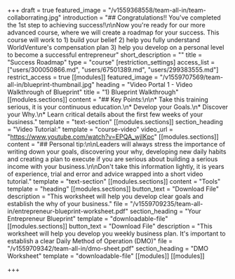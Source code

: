 +++
draft = true
featured_image = "/v1559368558/team-all-in/team-collaborrating.jpg"
introduction = "## Congratulations!! You've completed the 1st step to achieving success!\n\nNow you're ready for our more advanced course, where we will create a roadmap for your success. This course will work to 1) build your belief 2) help you fully understand WorldVenture's compensation plan 3) help you develop on a personal level to become a successful entrepreneur"
short_description = ""
title = "Success Roadmap"
type = "course"
[restriction_settings]
access_list = ["users/300050866.md", "users/67501389.md", "users/299383555.md"]
restrict_access = true
[[modules]]
featured_image = "/v1559707569/team-all-in/blueprint-thumbnail.jpg"
heading = "Video Portal 1 - Video Walkthrough of Blueprint"
title = "1) Blueprint Walkthrough"
[[modules.sections]]
content = "## Key Points:\n\n* Take this training serious, it is your continuous education.\n* Develop your Goals.\n* Discover your Why.\n* Learn critical details about the first few weeks of your business."
template = "text-section"
[[modules.sections]]
section_heading = "Video Tutorial:"
template = "course-video"
video_url = "https://www.youtube.com/watch?v=EPQA_wjIKpc"
[[modules.sections]]
content = "## Personal tip:\n\nLeaders will always stress the importance of writing down your goals, discovering your why, developing new daily habits and creating a plan to execute if you are serious about building a serious income with your business.\n\nDon't take this information lightly, it is years of experience, trial and error and advice wrapped into a short video tutorial."
template = "text-section"
[[modules.sections]]
content = "Tools"
template = "heading"
[[modules.sections]]
button_text = "Download File"
description = "This worksheet will help you develop clear goals and establish the why of your business."
file = "/v1559709235/team-all-in/entrepreneur-blueprint-worksheet.pdf"
section_heading = "Your Entrepreneur Blueprint"
template = "downloadable-file"
[[modules.sections]]
button_text = "Download File"
description = "This worksheet will help you develop you weekly business plan. It's important to establish a clear Daily Method of Operation (DMO)"
file = "/v1559709342/team-all-in/dmo-sheet.pdf"
section_heading = "DMO Worksheet"
template = "downloadable-file"
[[modules]]
[[modules]]

+++
